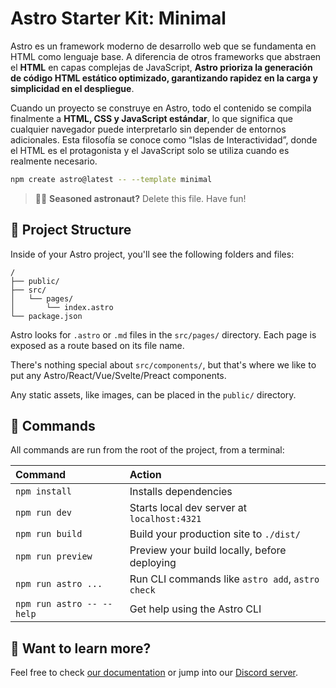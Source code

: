 # Astro Starter Kit: Minimal

Astro es un framework moderno de desarrollo web que se fundamenta en HTML como lenguaje base. A diferencia de otros frameworks que abstraen el **HTML** en capas complejas de JavaScript, **Astro prioriza la generación de código HTML estático optimizado, garantizando rapidez en la carga y simplicidad en el despliegue**.

Cuando un proyecto se construye en Astro, todo el contenido se compila finalmente a **HTML, CSS y JavaScript estándar**, lo que significa que cualquier navegador puede interpretarlo sin depender de entornos adicionales. Esta filosofía se conoce como “Islas de Interactividad”, donde el HTML es el protagonista y el JavaScript solo se utiliza cuando es realmente necesario.

```sh
npm create astro@latest -- --template minimal
```

> 🧑‍🚀 **Seasoned astronaut?** Delete this file. Have fun!

## 🚀 Project Structure

Inside of your Astro project, you'll see the following folders and files:

```text
/
├── public/
├── src/
│   └── pages/
│       └── index.astro
└── package.json
```

Astro looks for `.astro` or `.md` files in the `src/pages/` directory. Each page is exposed as a route based on its file name.

There's nothing special about `src/components/`, but that's where we like to put any Astro/React/Vue/Svelte/Preact components.

Any static assets, like images, can be placed in the `public/` directory.

## 🧞 Commands

All commands are run from the root of the project, from a terminal:

| Command                   | Action                                           |
| :------------------------ | :----------------------------------------------- |
| `npm install`             | Installs dependencies                            |
| `npm run dev`             | Starts local dev server at `localhost:4321`      |
| `npm run build`           | Build your production site to `./dist/`          |
| `npm run preview`         | Preview your build locally, before deploying     |
| `npm run astro ...`       | Run CLI commands like `astro add`, `astro check` |
| `npm run astro -- --help` | Get help using the Astro CLI                     |

## 👀 Want to learn more?

Feel free to check [our documentation](https://docs.astro.build) or jump into our [Discord server](https://astro.build/chat).
